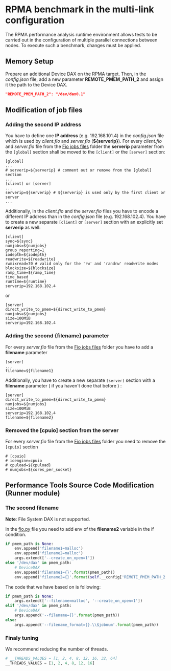 # RPMA benchmark in the multi-link configuration

The RPMA performance analysis runtime environment allows tests to be carried out in the configuration of multiple parallel connections between nodes.
To execute such a benchmark, changes must be applied.

## Memory Setup
Prepare an additional Device DAX on the RPMA target. Then, in the *config.json* file, add a new parameter **REMOTE_PMEM_PATH_2** and assign it the path to the Device DAX.
```json
"REMOTE_PMEM_PATH_2": "/dev/dax0.1"
```
## Modification of job files
### Adding the second IP address
You have to define one **IP address** (e.g. 192.168.101.4) in the *config.json* file which is used by *client.fio* and *server.fio* (**${serverip}**).
For every *client.fio* and *server.fio* file from the [Fio jobs files](./fio_jobs) folder the **serverip** parameter from the `[global]` section shall be moved to the `[client]` or the `[server]` section:
```
[global]
...
# serverip=${serverip} # comment out or remove from the [global] section
...
[client] or [server]
...
serverip=${serverip} # ${serverip} is used only by the first client or server
...
```
Additionally, in the *client.fio* and the *server.fio* files you have to encode a different IP address than in the *config.json* file (e.g. 192.168.102.4).
You have to create a new separate `[client]` or `[server]` section with an explicitly set **serverip** as well:
```
[client] 
sync=${sync}
numjobs=${numjobs}
group_reporting=1
iodepth=${iodepth}
readwrite=${readwrite}
rwmixread=70 # valid only for the 'rw' and 'randrw' readwrite modes
blocksize=${blocksize}
ramp_time=${ramp_time}
time_based
runtime=${runtime}
serverip=192.168.102.4
```
or
```
[server]
direct_write_to_pmem=${direct_write_to_pmem}
numjobs=${numjobs}
size=100MiB
serverip=192.168.102.4
```
### Adding the second {filename} parameter
For every *server.fio* file from the [Fio jobs files](./fio_jobs) folder you have to add a **filename** parameter
```
[server]
...
filename=${filename1}
```
Additionally, you have to create a new separate `[server]` section with a **filename** parameter ( if you haven't done that before ) :
```
[server]
direct_write_to_pmem=${direct_write_to_pmem}
numjobs=${numjobs}
size=100MiB
serverip=192.168.102.4
filename=${filename2}
```
### Removed the [cpuio] section from the server
For every *server.fio* file from the [Fio jobs files](./fio_jobs) folder you need to remove the `[cpuio]` section
```
# [cpuio]
# ioengine=cpuio
# cpuload=${cpuload}
# numjobs=${cores_per_socket}
```
## Performance Tools Source Code Modification (Runner module)
### The second filename

**Note**: File System DAX is not supported.
    
In the [fio.py](./lib/benchmark/runner/fio.py) file you need to add env of the **filename2** variable in the if condition.
```python
if pmem_path is None:
    env.append('filename1=malloc')
    env.append('filename2=malloc')
    args.extend(['--create_on_open=1'])
else '/dev/dax' in pmem_path:
    # DeviceDAX
    env.append('filename1={}'.format(pmem_path))
    env.append('filename2={}'.format(self.__config['REMOTE_PMEM_PATH_2']))
```
The code that we have based on is following:
```python
if pmem_path is None:
    args.extend(['--filename=malloc', '--create_on_open=1'])
elif '/dev/dax' in pmem_path:
    # DeviceDAX
    args.append('--filename={}'.format(pmem_path))
else:
    args.append('--filename_format={}.\\$jobnum'.format(pmem_path))
```
### Finaly tuning
We recommend reducing the number of threads.
```python
# __THREADS_VALUES = [1, 2, 4, 8, 12, 16, 32, 64]
__THREADS_VALUES = [1, 2, 4, 8, 12, 16]
```
